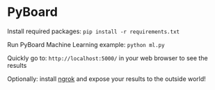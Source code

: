 # PyBoard

Install required packages:
`pip install -r requirements.txt`

Run PyBoard Machine Learning example:
`python ml.py`

Quickly go to: `http://localhost:5000/` in your web browser to see the results

Optionally: install [ngrok](https://ngrok.com/) and expose your results to the outside world!
